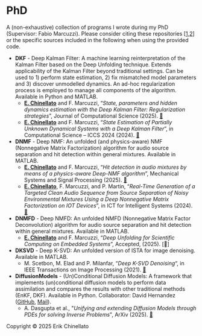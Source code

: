 # PhD

A (non-exhaustive) collection of programs I wrote during my PhD (Supervisor: Fabio Marcuzzi). Please consider citing these repositories [[1](https://github.com/ErikChinellato),[2](https://github.com/NLALDlab)] or the specific sources included in the following when using the provided code.

- **DKF** - Deep Kalman Filter: A machine learning reinterpretation of the Kalman Filter based on the Deep Unfolding technique. Extends applicability of the Kalman Filter beyond traditional settings. Can be used to 1) perform state estimation, 2) fix mismatched model parameters and 3) discover unmodelled dynamics. An ad-hoc regularization process is employed to manage all components of the algorithm. Available in Python and MATLAB.
  - **<ins>E. Chinellato</ins>** and F. Marcuzzi, “_State, parameters and hidden dynamics estimation with the Deep Kalman Filter: Regularization strategies_”, Journal of Computational Science (2025). [🔗](https://doi.org/10.1016/j.jocs.2025.102569)
  - **<ins>E. Chinellato</ins>** and F. Marcuzzi, “_State Estimation of Partially Unknown Dynamical Systems with a Deep Kalman Filter_”, in Computational Science – ICCS 2024 (2024). [🔗](https://doi.org/10.1007/978-3-031-63775-9_22)
- **DNMF** - Deep NMF: An unfolded (and physics-aware) NMF (Nonnegative Matrix Factorization) algorithm for audio source separation and hit detection within general mixtures. Available in MATLAB.
  - **<ins>E. Chinellato</ins>** and F. Marcuzzi, “_Hit detection in audio mixtures by means of a physics-aware Deep-NMF algorithm_”, Mechanical Systems and Signal Processing (2025). [🔗](https://doi.org/10.1016/j.ymssp.2024.112162)
  - **<ins>E. Chinellato</ins>**, F. Marcuzzi, and P. Martin, “_Real-Time Generation of a Targeted Clean Audio Sequence from Source Separation of Noisy Environmental Mixtures Using a Deep Nonnegative Matrix Factorization on IOT Devices_”, in ICT for Intelligent Systems (2024). [🔗](https://doi.org/10.1007/978-981-97-5810-4_23)
- **DNMFD** - Deep NMFD: An unfolded NMFD (Nonnegative Matrix Factor Deconvolution) algorithm for audio source separation and hit detection within general mixtures. Available in MATLAB.
  - **<ins>E. Chinellato</ins>** and F. Marcuzzi, “_Deep Unfolding for Scientific Computing on Embedded Systems_”, Accepted, (2025). [🔗]
- **DKSVD** - Deep K-SVD: An unfolded version of ISTA for image denoising. Available in MATLAB.
  - M. Scetbon, M. Elad and P. Milanfar, “_Deep K-SVD Denoising_“, in IEEE Transactions on Image Processing (2021). [🔗](https://doi.org/10.1109/TIP.2021.3090531)
- **DiffusionModels** - (Un)Conditional Diffusion Models: A framework that implements (un)conditional diffusion models to perform data assimilation and compares the results with other traditional methods (EnKF, DKF). Available in Python. Collaborator: David Hernandez ([GitHub](https://github.com/david-hrnndz), [Mail](mailto:david.hernandez@studenti.unipd.it)).
  - A. Dasgupta et al., "_Unifying and extending Diffusion Models through PDEs for solving Inverse Problems_", ArXiv (2025). [🔗](https://arxiv.org/abs/2504.07437)
    


Copyright © 2025 Erik Chinellato
